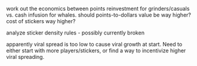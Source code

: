 work out the economics between points reinvestment for grinders/casuals vs. cash infusion for whales. 
should points-to-dollars value be way higher? cost of stickers way higher?

analyze sticker density rules - possibly currently broken

apparently viral spread is too low to cause viral growth at start. Need to either start with more players/stickers, or find a way to incentivize higher viral spreading.